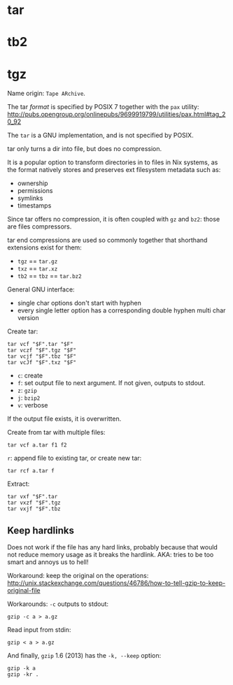 # tar

# tb2

# tgz

Name origin: `Tape ARchive`.

The tar *format* is specified by POSIX 7 together with the `pax` utility: <http://pubs.opengroup.org/onlinepubs/9699919799/utilities/pax.html#tag_20_92>

The `tar` is a GNU implementation, and is not specified by POSIX.

tar only turns a dir into file, but does no compression.

It is a popular option to transform directories in to files in Nix systems, as the format natively stores and preserves ext filesystem metadata such as:

- ownership
- permissions
- symlinks
- timestamps

Since tar offers no compression, it is often coupled with `gz` and `bz2`: those are files compressors.

tar end compressions are used so commonly together that shorthand extensions exist for them:

- `tgz` == `tar.gz`
- `txz` == `tar.xz`
- `tb2` == `tbz` == `tar.bz2`

General GNU interface:

- single char options don't start with hyphen
- every single letter option has a corresponding double hyphen multi char version

Create tar:

    tar vcf "$F".tar "$F"
    tar vczf "$F".tgz "$F"
    tar vcjf "$F".tbz "$F"
    tar vcJf "$F".txz "$F"

- `c`: create
- `f`: set output file to next argument. If not given, outputs to stdout.
- `z`: `gzip`
- `j`: `bzip2`
- `v`: verbose

If the output file exists, it is overwritten.

Create from tar with multiple files:

    tar vcf a.tar f1 f2

`r`: append file to existing tar, or create new tar:

    tar rcf a.tar f

Extract:

    tar vxf "$F".tar
    tar vxzf "$F".tgz
    tar vxjf "$F".tbz

## Keep hardlinks

Does not work if the file has any hard links, probably because that would not reduce memory usage as it breaks the hardlink. AKA: tries to be too smart and annoys us to hell!

Workaround: keep the original on the operations: <http://unix.stackexchange.com/questions/46786/how-to-tell-gzip-to-keep-original-file>

Workarounds: `-c` outputs to stdout:

    gzip -c a > a.gz

Read input from stdin:

    gzip < a > a.gz

And finally, `gzip` 1.6 (2013) has the `-k, --keep` option:

    gzip -k a
    gzip -kr .
